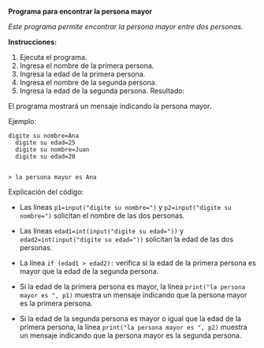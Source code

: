 **Programa para encontrar la persona mayor**

_Este programa permite encontrar la persona mayor entre dos personas._

**Instrucciones:**

1. Ejecuta el programa.
2. Ingresa el nombre de la primera persona.
3. Ingresa la edad de la primera persona.
4. Ingresa el nombre de la segunda persona.
5. Ingresa la edad de la segunda persona.
Resultado:

El programa mostrará un mensaje indicando la persona mayor.

Ejemplo:
```
digite su nombre=Ana
  digite su edad=25
  digite su nombre=Juan
  digite su edad=20
 

> la persona mayor es Ana
```
Explicación del código:

* Las líneas `p1=input("digite su nombre=")` y `p2=input("digite su nombre=")` solicitan el nombre de las dos personas.
+ Las líneas `edad1=int(input("digite su edad="))` y `edad2=int(input("digite su edad="))` solicitan la edad de las dos personas.
- La línea `if (edad1 > edad2):` verifica si la edad de la primera persona es mayor que la edad de la segunda persona.
* Si la edad de la primera persona es mayor, la línea `print("la persona mayor es ", p1)` muestra un mensaje indicando que la persona mayor es la primera persona.
- Si la edad de la segunda persona es mayor o igual que la edad de la primera persona, la línea `print("la persona mayor es ", p2)` muestra un mensaje indicando que la persona mayor es la segunda persona.

